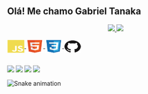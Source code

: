 ## Olá! Me chamo Gabriel Tanaka

<div align="center">
  <a href="https://github.com/gabrieltanaka763">
  <img height="150em" src="https://github-readme-stats.vercel.app/api?username=gabrieltanaka763&show_icons=true&theme=darka&include_all_commits=true&count_private=true"/>
  <img height="150em" src="https://github-readme-stats.vercel.app/api/top-langs/?username=gabrieltanaka763&layout=compact&langs_count=7&theme=darka"/>
</div>

<div style="display: inline_block"><br>
  <img align="center" alt="Rafa-Js" height="30" width="40" src="https://raw.githubusercontent.com/devicons/devicon/master/icons/javascript/javascript-plain.svg">
  <img align="center" alt="Rafa-HTML" height="30" width="40" src="https://raw.githubusercontent.com/devicons/devicon/master/icons/html5/html5-original.svg">
  <img align="center" alt="Rafa-CSS" height="30" width="40" src="https://raw.githubusercontent.com/devicons/devicon/master/icons/css3/css3-original.svg">
  <img align="center" alt="Rafa-CSS" height="30" width="40" src="https://raw.githubusercontent.com/devicons/devicon/master/icons/github/github-original.svg">
 
  
</div>
  
   ##
 
<div> 
 
  <a href="https://www.instagram.com/_gabriel_tanaka/" target="_blank"><img src="https://img.shields.io/badge/-Instagram-%23E4405F?style=for-the-badge&logo=instagram&logoColor=white" target="_blank"></a>
 <a href="https://discord.gg/Gabriel Tanaka#8415" target="_blank"><img src="https://img.shields.io/badge/Discord-7289DA?style=for-the-badge&logo=discord&logoColor=white" target="_blank"></a> 
  <a href = "mailto:contatogabrieltnk763@gmail.com"><img src="https://img.shields.io/badge/-Gmail-%23333?style=for-the-badge&logo=gmail&logoColor=white" target="_blank"></a>
  <a href="https://www.linkedin.com/in/gabrieltnk763/" target="_blank"><img src="https://img.shields.io/badge/-LinkedIn-%230077B5?style=for-the-badge&logo=linkedin&logoColor=white" target="_blank"></a> 
 
![Snake animation](https://github.com/gabrieltanaka763/gabrieltanaka763/blob/output/github-contribution-grid-snake.svg)
 
</div>
